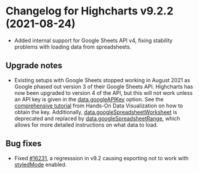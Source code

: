 # Changelog for Highcharts v9.2.2 (2021-08-24)

- Added internal support for Google Sheets API v4, fixing stability problems with loading data from spreadsheets.

## Upgrade notes
- Existing setups with Google Sheets stopped working in August 2021 as Google phased out version 3 of their Google Sheets API. Highcharts has now been upgraded to version 4 of the API, but this will not work unless an API key is given in the [data.googleAPIKey](https://api.highcharts.com/highcharts/data.googleAPIKey) option. See the [comprehensive tutorial](https://handsondataviz.org/google-sheets-api-key.html) from Hands-On Data Visualization on how to obtain the key. Additionally, [data.googleSpreadsheetWorksheet](https://api.highcharts.com/highcharts/data.googleSpreadsheetWorksheet) is deprecated and replaced by [data.googleSpreadsheetRange](https://api.highcharts.com/highcharts/data.googleSpreadsheetRange), which allows for more detailed instructions on what data to load.

## Bug fixes
- Fixed [#16231](https://github.com/highcharts/highcharts/issues/16231), a regresssion in v9.2 causing exporting not to work with [styledMode](https://api.highcharts.com/highcharts/chart.styledMode) enabled.

